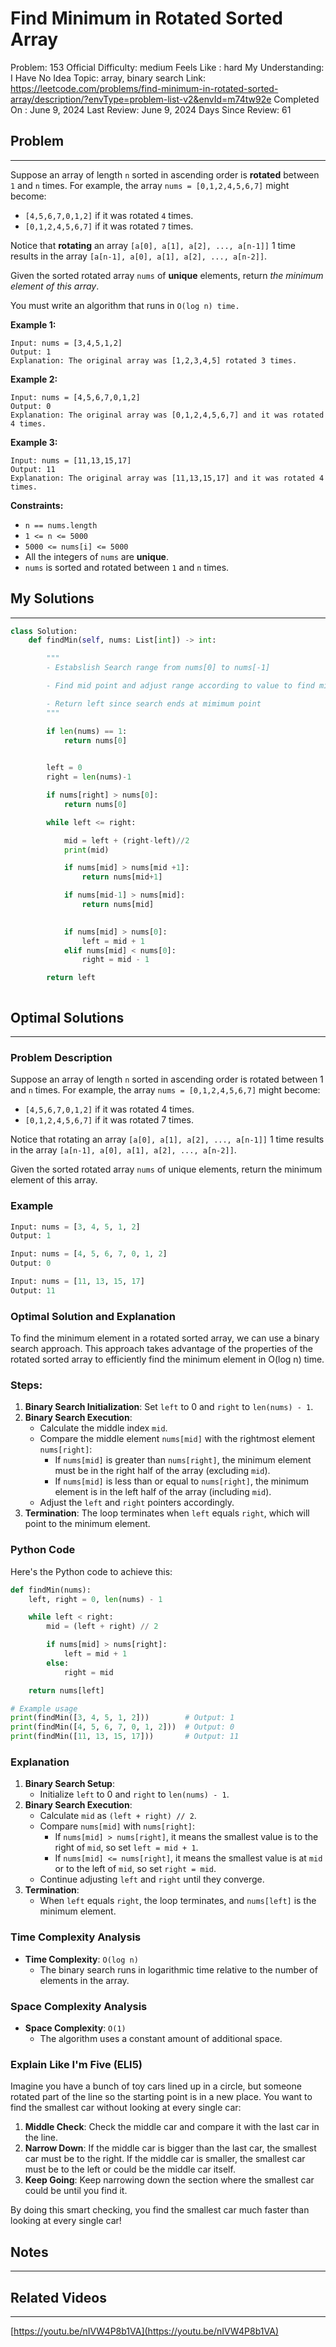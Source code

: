 # Find Minimum in Rotated Sorted Array

Problem: 153
Official Difficulty: medium
Feels Like : hard
My Understanding: I Have No Idea
Topic: array, binary search
Link: https://leetcode.com/problems/find-minimum-in-rotated-sorted-array/description/?envType=problem-list-v2&envId=m74tw92e
Completed On : June 9, 2024
Last Review: June 9, 2024
Days Since Review: 61

## Problem

---

Suppose an array of length `n` sorted in ascending order is **rotated** between `1` and `n` times. For example, the array `nums = [0,1,2,4,5,6,7]` might become:

- `[4,5,6,7,0,1,2]` if it was rotated `4` times.
- `[0,1,2,4,5,6,7]` if it was rotated `7` times.

Notice that **rotating** an array `[a[0], a[1], a[2], ..., a[n-1]]` 1 time results in the array `[a[n-1], a[0], a[1], a[2], ..., a[n-2]]`.

Given the sorted rotated array `nums` of **unique** elements, return *the minimum element of this array*.

You must write an algorithm that runs in `O(log n) time.`

**Example 1:**

```
Input: nums = [3,4,5,1,2]
Output: 1
Explanation: The original array was [1,2,3,4,5] rotated 3 times.
```

**Example 2:**

```
Input: nums = [4,5,6,7,0,1,2]
Output: 0
Explanation: The original array was [0,1,2,4,5,6,7] and it was rotated 4 times.
```

**Example 3:**

```
Input: nums = [11,13,15,17]
Output: 11
Explanation: The original array was [11,13,15,17] and it was rotated 4 times.
```

**Constraints:**

- `n == nums.length`
- `1 <= n <= 5000`
- `5000 <= nums[i] <= 5000`
- All the integers of `nums` are **unique**.
- `nums` is sorted and rotated between `1` and `n` times.

## My Solutions

---

```python
class Solution:
    def findMin(self, nums: List[int]) -> int:

        """
        - Estabslish Search range from nums[0] to nums[-1]

        - Find mid point and adjust range according to value to find min

        - Return left since search ends at mimimum point
        """

        if len(nums) == 1:
            return nums[0]

        
        left = 0
        right = len(nums)-1

        if nums[right] > nums[0]:
            return nums[0]

        while left <= right:

            mid = left + (right-left)//2
            print(mid)

            if nums[mid] > nums[mid +1]:
                return nums[mid+1]

            if nums[mid-1] > nums[mid]:
                return nums[mid]
            

            if nums[mid] > nums[0]:
                left = mid + 1
            elif nums[mid] < nums[0]:
                right = mid - 1 

        return left
```

```python

```

## Optimal Solutions

---

### Problem Description

Suppose an array of length `n` sorted in ascending order is rotated between 1 and `n` times. For example, the array `nums = [0,1,2,4,5,6,7]` might become:

- `[4,5,6,7,0,1,2]` if it was rotated 4 times.
- `[0,1,2,4,5,6,7]` if it was rotated 7 times.

Notice that rotating an array `[a[0], a[1], a[2], ..., a[n-1]]` 1 time results in the array `[a[n-1], a[0], a[1], a[2], ..., a[n-2]]`.

Given the sorted rotated array `nums` of unique elements, return the minimum element of this array.

### Example

```python
Input: nums = [3, 4, 5, 1, 2]
Output: 1

Input: nums = [4, 5, 6, 7, 0, 1, 2]
Output: 0

Input: nums = [11, 13, 15, 17]
Output: 11
```

### Optimal Solution and Explanation

To find the minimum element in a rotated sorted array, we can use a binary search approach. This approach takes advantage of the properties of the rotated sorted array to efficiently find the minimum element in O(log n) time.

### Steps:

1. **Binary Search Initialization**: Set `left` to 0 and `right` to `len(nums) - 1`.
2. **Binary Search Execution**:
    - Calculate the middle index `mid`.
    - Compare the middle element `nums[mid]` with the rightmost element `nums[right]`:
        - If `nums[mid]` is greater than `nums[right]`, the minimum element must be in the right half of the array (excluding `mid`).
        - If `nums[mid]` is less than or equal to `nums[right]`, the minimum element is in the left half of the array (including `mid`).
    - Adjust the `left` and `right` pointers accordingly.
3. **Termination**: The loop terminates when `left` equals `right`, which will point to the minimum element.

### Python Code

Here's the Python code to achieve this:

```python
def findMin(nums):
    left, right = 0, len(nums) - 1

    while left < right:
        mid = (left + right) // 2

        if nums[mid] > nums[right]:
            left = mid + 1
        else:
            right = mid

    return nums[left]

# Example usage
print(findMin([3, 4, 5, 1, 2]))        # Output: 1
print(findMin([4, 5, 6, 7, 0, 1, 2]))  # Output: 0
print(findMin([11, 13, 15, 17]))       # Output: 11
```

### Explanation

1. **Binary Search Setup**:
    - Initialize `left` to 0 and `right` to `len(nums) - 1`.
2. **Binary Search Execution**:
    - Calculate `mid` as `(left + right) // 2`.
    - Compare `nums[mid]` with `nums[right]`:
        - If `nums[mid] > nums[right]`, it means the smallest value is to the right of `mid`, so set `left = mid + 1`.
        - If `nums[mid] <= nums[right]`, it means the smallest value is at `mid` or to the left of `mid`, so set `right = mid`.
    - Continue adjusting `left` and `right` until they converge.
3. **Termination**:
    - When `left` equals `right`, the loop terminates, and `nums[left]` is the minimum element.

### Time Complexity Analysis

- **Time Complexity**: `O(log n)`
    - The binary search runs in logarithmic time relative to the number of elements in the array.

### Space Complexity Analysis

- **Space Complexity**: `O(1)`
    - The algorithm uses a constant amount of additional space.

### Explain Like I'm Five (ELI5)

Imagine you have a bunch of toy cars lined up in a circle, but someone rotated part of the line so the starting point is in a new place. You want to find the smallest car without looking at every single car:

1. **Middle Check**: Check the middle car and compare it with the last car in the line.
2. **Narrow Down**: If the middle car is bigger than the last car, the smallest car must be to the right. If the middle car is smaller, the smallest car must be to the left or could be the middle car itself.
3. **Keep Going**: Keep narrowing down the section where the smallest car could be until you find it.

By doing this smart checking, you find the smallest car much faster than looking at every single car!

## Notes

---

 

## Related Videos

---

[https://youtu.be/nIVW4P8b1VA](https://youtu.be/nIVW4P8b1VA)